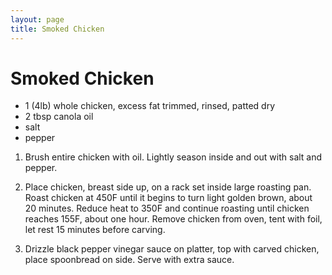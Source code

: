 ```yaml
---
layout: page
title: Smoked Chicken
---
```


# Smoked Chicken

+ 1 (4lb) whole chicken, excess fat trimmed, rinsed, patted dry
+ 2 tbsp canola oil
+ salt
+ pepper

1. Brush entire chicken with oil. Lightly season inside and out with salt and pepper.

2. Place chicken, breast side up, on a rack set inside large roasting pan. Roast chicken at 450F until it begins to turn light golden brown, about 20 minutes. Reduce heat to 350F and continue roasting until chicken reaches 155F, about one hour. Remove chicken from oven, tent with foil, let rest 15 minutes before carving.

3. Drizzle black pepper vinegar sauce on platter, top with carved chicken, place spoonbread on side. Serve with extra sauce.
